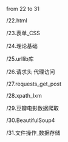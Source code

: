 from 22 to 31

/22.html

/23.表单_CSS

/24.理论基础

/25.urllib库

/26.请求头 代理访问

/27.requests_get_post

/28.xpath_lxm

/29.豆瓣电影数据爬取

/30.BeautifulSoup4

/31.文件操作_数据存储
